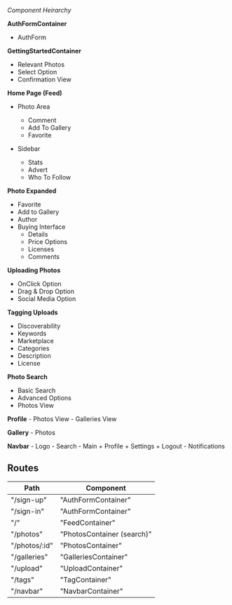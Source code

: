 *Component Heirarchy*

  **AuthFormContainer**
   - AuthForm

  **GettingStartedContainer**
   - Relevant Photos
   - Select Option
   - Confirmation View  

  **Home Page (Feed)**
   - Photo Area
     * Comment
     * Add To Gallery
     * Favorite

   - Sidebar
     * Stats
     * Advert
     * Who To Follow          

  **Photo Expanded**
   - Favorite
   - Add to Gallery
   - Author
   - Buying Interface
     + Details
     + Price Options
     + Licenses
     + Comments   

  **Uploading Photos**
   - OnClick Option
   - Drag & Drop Option
   - Social Media Option

  **Tagging Uploads**
   - Discoverability
   - Keywords
   - Marketplace
   - Categories
   - Description
   - License  

  **Photo Search**
   - Basic Search
   - Advanced Options
   - Photos View

   **Profile**
    - Photos View
    - Galleries View

  **Gallery**
    - Photos

  **Navbar**
    - Logo
    - Search
    - Main
      + Profile
      + Settings
      + Logout
    - Notifications

  ## Routes

  |Path   | Component   |
  |-------|-------------|
  | "/sign-up" | "AuthFormContainer" |
  | "/sign-in" | "AuthFormContainer" |
  | "/" | "FeedContainer" |
  | "/photos" | "PhotosContainer (search)" |
  | "/photos/:id" | "PhotosContainer" |
  | "/galleries" | "GalleriesContainer" |
  | "/upload" | "UploadContainer"
  | "/tags" | "TagContainer" |
  | "/navbar" | "NavbarContainer" |
